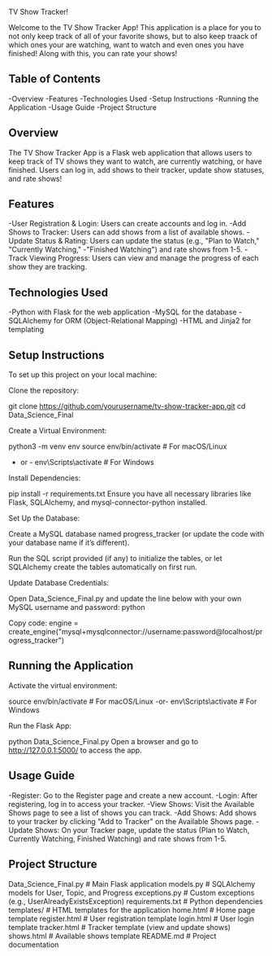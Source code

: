 TV Show Tracker!

Welcome to the TV Show Tracker App! This application is a place for you to not only keep track of all of your favorite shows, but to also keep traack of which ones your are watching, want to watch and even ones you have finished! Along with this, you can rate your shows! 


Table of Contents
-------------------------

-Overview
-Features
-Technologies Used
-Setup Instructions
-Running the Application
-Usage Guide
-Project Structure

Overview
----------------

The TV Show Tracker App is a Flask web application that allows users to keep track of TV shows they want to watch, are currently watching, or have finished. Users can log in, add shows to their tracker, update show statuses, and rate shows!

Features
----------------

-User Registration & Login: Users can create accounts and log in.
-Add Shows to Tracker: Users can add shows from a list of available shows.
-Update Status & Rating: Users can update the status (e.g., "Plan to Watch," "Currently Watching," -"Finished Watching") and rate shows from 1-5.
-Track Viewing Progress: Users can view and manage the progress of each show they are tracking.


Technologies Used
--------------------

-Python with Flask for the web application
-MySQL for the database
-SQLAlchemy for ORM (Object-Relational Mapping)
-HTML and Jinja2 for templating

Setup Instructions
--------------------

To set up this project on your local machine:

Clone the repository:

git clone https://github.com/yourusername/tv-show-tracker-app.git
cd Data_Science_Final


Create a Virtual Environment:

python3 -m venv env
source env/bin/activate  # For macOS/Linux
- or -
env\Scripts\activate  # For Windows


Install Dependencies:

pip install -r requirements.txt
Ensure you have all necessary libraries like Flask, SQLAlchemy, and mysql-connector-python installed.


Set Up the Database:

Create a MySQL database named progress_tracker (or update the code with your database name if it’s different).

Run the SQL script provided (if any) to initialize the tables, or let SQLAlchemy create the tables automatically on first run.


Update Database Credentials:

Open Data_Science_Final.py and update the line below with your own MySQL username and password:
python

Copy code:
engine = create_engine("mysql+mysqlconnector://username:password@localhost/progress_tracker")


Running the Application
--------------------------

Activate the virtual environment:

source env/bin/activate  # For macOS/Linux
-or-
env\Scripts\activate  # For Windows

Run the Flask App:

python Data_Science_Final.py
Open a browser and go to http://127.0.0.1:5000/ to access the app.

Usage Guide
-------------

-Register: Go to the Register page and create a new account.
-Login: After registering, log in to access your tracker.
-View Shows: Visit the Available Shows page to see a list of shows you can track.
-Add Shows: Add shows to your tracker by clicking "Add to Tracker" on the Available Shows page.
-Update Shows: On your Tracker page, update the status (Plan to Watch, Currently Watching, Finished Watching) and rate shows from 1-5.

Project Structure
-------------------

Data_Science_Final.py     # Main Flask application
models.py                 # SQLAlchemy models for User, Topic, and Progress
exceptions.py             # Custom exceptions (e.g., UserAlreadyExistsException)
requirements.txt          # Python dependencies
templates/                # HTML templates for the application
    home.html             # Home page template
    register.html         # User registration template
    login.html            # User login template
    tracker.html          # Tracker template (view and update shows)
    shows.html            # Available shows template
README.md                 # Project documentation

